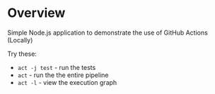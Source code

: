 # Overview
Simple Node.js application to demonstrate the use of GitHub Actions (Locally)



Try these:

* `act -j test` - run the tests
* `act` - run the the entire pipeline
* `act -l` - view the execution graph

